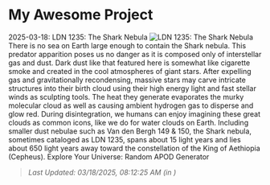# My Awesome Project

<!-- APOD Start -->
2025-03-18: LDN 1235: The Shark Nebula
![LDN 1235: The Shark Nebula](https://apod.nasa.gov/apod/image/2503/Shark_Martin_960.jpg)
There is no sea on Earth large enough to contain the Shark nebula. This predator apparition poses us no danger as it is composed only of interstellar gas and dust. Dark dust like that featured here is somewhat like cigarette smoke and created in the cool atmospheres of giant stars. After expelling gas and gravitationally recondensing, massive stars may carve intricate structures into their birth cloud using their high energy light and fast stellar winds as sculpting tools.  The heat they generate evaporates the murky molecular cloud as well as causing ambient hydrogen gas to disperse and glow red.  During disintegration, we humans can enjoy imagining these great clouds as common icons, like we do for water clouds on Earth. Including smaller dust nebulae such as Van den Bergh 149 & 150, the Shark nebula, sometimes cataloged as LDN 1235,  spans about 15 light years and lies about 650 light years away toward the constellation of the King of Aethiopia (Cepheus).   Explore Your Universe: Random APOD Generator
> _Last Updated: 03/18/2025, 08:12:25 AM (in )_
<!-- APOD End -->
